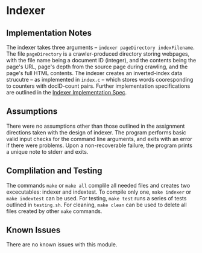 # Indexer

## Implementation Notes
The indexer takes three arguments – `indexer pageDirectory indexFilename`. The file `pageDirectory` is a crawler-produced directory storing webpages, with the file name being a document ID (integer), and the contents being the page's URL, page's depth from the source page during crawling, and the page's full HTML contents. The indexer creates an inverted-index data strucutre – as implemented in `index.c` – which stores words cooresponding to counters with docID-count pairs. Further implementation specifications are outlined in the [Indexer Implementation Spec](IMPLEMENTATION.md). 


## Assumptions
There were no assumptions other than those outlined in the assignment directions taken with the design of indexer. The program performs basic valid input checks for the command line arguments, and exits with an error if there were problems. Upon a non-recoverable failure, the program prints a unique note to stderr and exits. 


## Complilation and Testing
The commands `make` or `make all` complile all needed files and creates two excecutables: indexer and indextest. To compile only one, `make indexer` or `make indextest` can be used. For testing, `make test` runs a series of tests outlined in `testing.sh`. For cleaning, `make clean` can be used to delete all files created by other `make` commands. 

## Known Issues
There are no known issues with this module. 